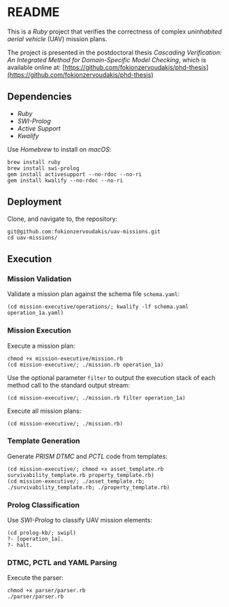 # README

This is a *Ruby* project that verifies the correctness of complex *uninhabited aerial vehicle* (UAV) mission plans.

The project is presented in the postdoctoral thesis *Cascading Verification: An Integrated Method for Domain-Specific Model Checking*, which is available online at: [https://github.com/fokionzervoudakis/phd-thesis](https://github.com/fokionzervoudakis/phd-thesis)

## Dependencies

- *Ruby*
- *SWI-Prolog*
- *Active Support*
- *Kwalify*

Use *Homebrew* to install on *macOS*:

```
brew install ruby
brew install swi-prolog
gem install activesupport --no-rdoc --no-ri
gem install kwalify --no-rdoc --no-ri
```

## Deployment

Clone, and navigate to, the repository:

```
git@github.com:fokionzervoudakis/uav-missions.git
cd uav-missions/
```

## Execution

### Mission Validation

Validate a mission plan against the schema file ```schema.yaml```:

```
(cd mission-executive/operations/; kwalify -lf schema.yaml operation_1a.yaml)
```

### Mission Execution

Execute a mission plan:

```
chmod +x mission-executive/mission.rb
(cd mission-executive/; ./mission.rb operation_1a)
```

Use the optional parameter ```filter``` to output the execution stack of each method call to the standard output stream:

```
(cd mission-executive/; ./mission.rb filter operation_1a)
```

Execute all mission plans:

```
(cd mission-executive/; ./mission.rb)
```

### Template Generation

Generate *PRISM DTMC* and *PCTL* code from templates:

```
(cd mission-executive/; chmod +x asset_template.rb survivability_template.rb property_template.rb)
(cd mission-executive/; ./asset_template.rb; ./survivability_template.rb; ./property_template.rb)
```

### Prolog Classification

Use *SWI-Prolog* to classify UAV mission elements:

```
(cd prolog-kb/; swipl)
?- [operation_1a].
?- halt.
```

### DTMC, PCTL and YAML Parsing

Execute the parser:

```
chmod +x parser/parser.rb
./parser/parser.rb
```

